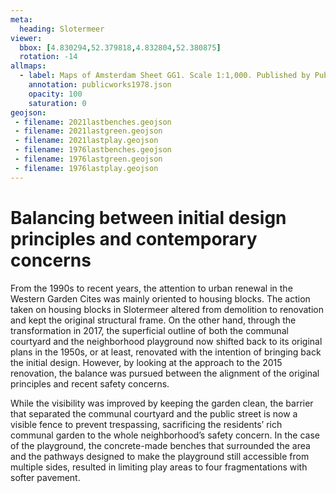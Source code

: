 ```yaml
---
meta:
  heading: Slotermeer
viewer:
  bbox: [4.830294,52.379818,4.832804,52.380875]
  rotation: -14
allmaps:
  - label: Maps of Amsterdam Sheet GG1. Scale 1:1,000. Published by Public Works Department and its legal successors, 1979
    annotation: publicworks1978.json
    opacity: 100
    saturation: 0
geojson:
 - filename: 2021lastbenches.geojson
 - filename: 2021lastgreen.geojson
 - filename: 2021lastplay.geojson
 - filename: 1976lastbenches.geojson
 - filename: 1976lastgreen.geojson
 - filename: 1976lastplay.geojson
---
```

# Balancing between initial design principles and contemporary concerns
From the 1990s to recent years, the attention to urban renewal in the Western Garden Cites was mainly oriented to housing blocks. The action taken on housing blocks in Slotermeer altered from demolition to renovation and kept the original structural frame. On the other hand, through the transformation in 2017, the superficial outline of both the communal courtyard and the neighborhood playground now shifted back to its original plans in the 1950s, or at least, renovated with the intention of bringing back the initial design. However, by looking at the approach to the 2015 renovation, the balance was pursued between the alignment of the original principles and recent safety concerns.

While the visibility was improved by keeping the garden clean, the barrier that separated the communal courtyard and the public street is now a visible fence to prevent trespassing, sacrificing the residents’ rich communal garden to the whole neighborhood’s safety concern. In the case of the playground, the concrete-made benches that surrounded the area and the pathways designed to make the playground still accessible from multiple sides, resulted in limiting play areas to four fragmentations with softer pavement.
